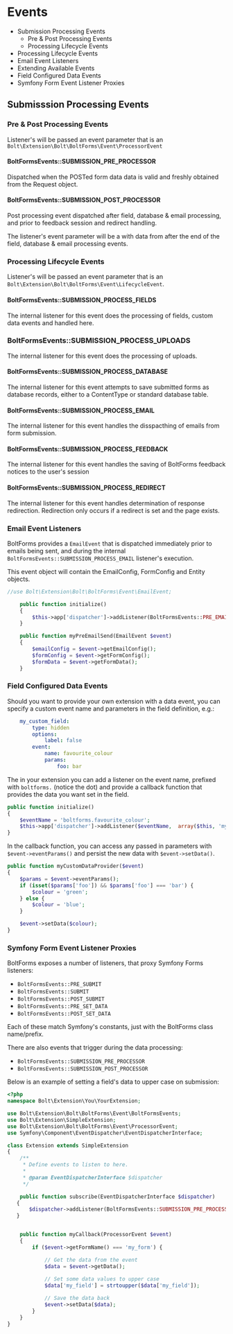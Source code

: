 Events
======

  - Submission Processing Events
    - Pre & Post Processing Events
    - Processing Lifecycle Events
  - Processing Lifecycle Events
  - Email Event Listeners
  - Extending Available Events
  - Field Configured Data Events
  - Symfony Form Event Listener Proxies

Submisssion Processing Events
-----------------------------

### Pre & Post Processing Events

Listener's will be passed an event parameter that is an
`Bolt\Extension\Bolt\BoltForms\Event\ProcessorEvent`


#### BoltFormsEvents::SUBMISSION_PRE_PROCESSOR

Dispatched when the POSTed form data data is valid and freshly obtained from
the Request object.


#### BoltFormsEvents::SUBMISSION_POST_PROCESSOR

Post processing event dispatched after field, database & email processing, and
prior to feedback session and redirect handling.

The listener's event parameter will be a with data from after the end of the
field, database & email processing events.


### Processing Lifecycle Events

Listener's will be passed an event parameter that is an
`Bolt\Extension\Bolt\BoltForms\Event\LifecycleEvent`.


#### BoltFormsEvents::SUBMISSION_PROCESS_FIELDS

The internal listener for this event does the processing of fields, custom data
events and handled here.

### BoltFormsEvents::SUBMISSION_PROCESS_UPLOADS

The internal listener for this event does the processing of uploads.

#### BoltFormsEvents::SUBMISSION_PROCESS_DATABASE

The internal listener for this event attempts to save submitted forms as
database records, either to a ContentType or standard database table.


#### BoltFormsEvents::SUBMISSION_PROCESS_EMAIL

The internal listener for this event handles the disspacthing of emails from
form submission.


#### BoltFormsEvents::SUBMISSION_PROCESS_FEEDBACK

The internal listener for this event handles the saving of BoltForms feedback
notices to the user's session


#### BoltFormsEvents::SUBMISSION_PROCESS_REDIRECT

The internal listener for this event handles determination of response
redirection. Redirection only occurs if a redirect is set and the page exists.


### Email Event Listeners

BoltForms provides a `EmailEvent` that is dispatched immediately prior to
emails being sent, and during the internal
`BoltFormsEvents::SUBMISSION_PROCESS_EMAIL` listener's execution.

This event object will contain the EmailConfig, FormConfig and Entity objects.

```php
//use Bolt\Extension\Bolt\BoltForms\Event\EmailEvent;

    public function initialize()
    {
        $this->app['dispatcher']->addListener(BoltFormsEvents::PRE_EMAIL_SEND,  array($this, 'myPreEmailSend'));
    }

    public function myPreEmailSend(EmailEvent $event)
    {
        $emailConfig = $event->getEmailConfig();
        $formConfig = $event->getFormConfig();
        $formData = $event->getFormData();
    }
```

### Field Configured Data Events

Should you want to provide your own extension with a data event, you can
specify a custom event name and parameters in the field definition, e.g.:

```yaml
    my_custom_field:
        type: hidden
        options:
            label: false
        event:
            name: favourite_colour
            params:
                foo: bar
```

The in your extension you can add a listener on the event name, prefixed with
`boltforms.` (notice the dot) and provide a callback function that provides
the data you want set in the field.

```php
public function initialize()
{
    $eventName = 'boltforms.favourite_colour';
    $this->app['dispatcher']->addListener($eventName,  array($this, 'myCustomDataProvider'));
}
```

In the callback function, you can access any passed in parameters with
`$event->eventParams()` and persist the new data with `$event->setData()`.

```php
public function myCustomDataProvider($event)
{
    $params = $event->eventParams();
    if (isset($params['foo']) && $params['foo'] === 'bar') {
        $colour = 'green';
    } else {
        $colour = 'blue';
    }

    $event->setData($colour);
}
```


### Symfony Form Event Listener Proxies

BoltForms exposes a number of listeners, that proxy Symfony Forms listeners:

  - `BoltFormsEvents::PRE_SUBMIT`
  - `BoltFormsEvents::SUBMIT`
  - `BoltFormsEvents::POST_SUBMIT`
  - `BoltFormsEvents::PRE_SET_DATA`
  - `BoltFormsEvents::POST_SET_DATA`

Each of these match Symfony's constants, just with the BoltForms class name/prefix.

There are also events that trigger during the data processing:

  - `BoltFormsEvents::SUBMISSION_PRE_PROCESSOR`
  - `BoltFormsEvents::SUBMISSION_POST_PROCESSOR`

Below is an example of setting a field's data to upper case on submission:

```php
<?php
namespace Bolt\Extension\You\YourExtension;

use Bolt\Extension\Bolt\BoltForms\Event\BoltFormsEvents;
use Bolt\Extension\SimpleExtension;
use Bolt\Extension\Bolt\BoltForms\Event\ProcessorEvent;
use Symfony\Component\EventDispatcher\EventDispatcherInterface;

class Extension extends SimpleExtension
{
    /**
     * Define events to listen to here.
     *
     * @param EventDispatcherInterface $dispatcher
     */

    public function subscribe(EventDispatcherInterface $dispatcher)
   {
       $dispatcher->addListener(BoltFormsEvents::SUBMISSION_PRE_PROCESSOR, [$this, "myCallback"]);
   }


    public function myCallback(ProcessorEvent $event)
    {
        if ($event->getFormName() === 'my_form') {

            // Get the data from the event
            $data = $event->getData();
             
            // Set some data values to upper case
            $data['my_field'] = strtoupper($data['my_field']);

            // Save the data back
            $event->setData($data);
        }
    }
}

```
